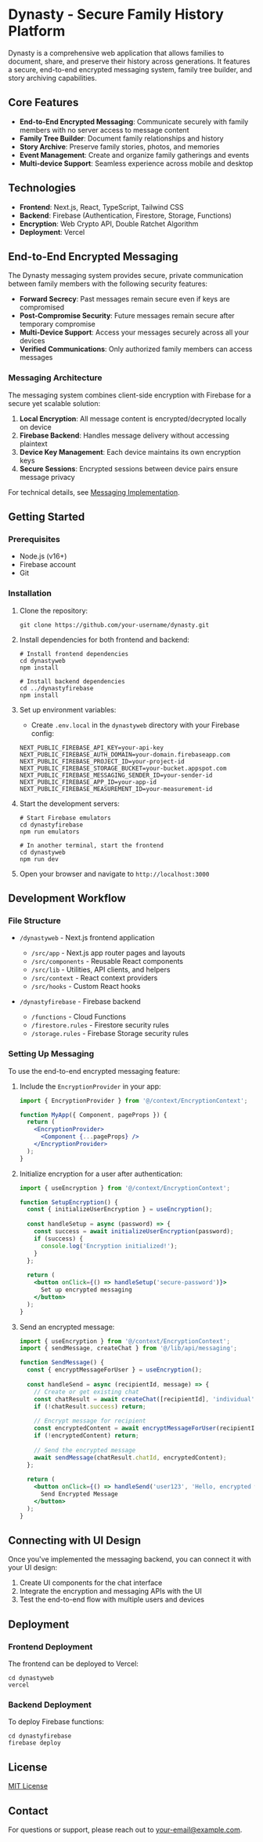 # Dynasty - Secure Family History Platform

Dynasty is a comprehensive web application that allows families to document, share, and preserve their history across generations. It features a secure, end-to-end encrypted messaging system, family tree builder, and story archiving capabilities.

## Core Features

- **End-to-End Encrypted Messaging**: Communicate securely with family members with no server access to message content
- **Family Tree Builder**: Document family relationships and history
- **Story Archive**: Preserve family stories, photos, and memories
- **Event Management**: Create and organize family gatherings and events
- **Multi-device Support**: Seamless experience across mobile and desktop

## Technologies

- **Frontend**: Next.js, React, TypeScript, Tailwind CSS
- **Backend**: Firebase (Authentication, Firestore, Storage, Functions)
- **Encryption**: Web Crypto API, Double Ratchet Algorithm
- **Deployment**: Vercel

## End-to-End Encrypted Messaging

The Dynasty messaging system provides secure, private communication between family members with the following security features:

- **Forward Secrecy**: Past messages remain secure even if keys are compromised
- **Post-Compromise Security**: Future messages remain secure after temporary compromise
- **Multi-Device Support**: Access your messages securely across all your devices
- **Verified Communications**: Only authorized family members can access messages

### Messaging Architecture

The messaging system combines client-side encryption with Firebase for a secure yet scalable solution:

1. **Local Encryption**: All message content is encrypted/decrypted locally on device
2. **Firebase Backend**: Handles message delivery without accessing plaintext
3. **Device Key Management**: Each device maintains its own encryption keys
4. **Secure Sessions**: Encrypted sessions between device pairs ensure message privacy

For technical details, see [Messaging Implementation](./dynastyweb/src/docs/MessagingFeature.md).

## Getting Started

### Prerequisites

- Node.js (v16+)
- Firebase account
- Git

### Installation

1. Clone the repository:
   ```
   git clone https://github.com/your-username/dynasty.git
   ```

2. Install dependencies for both frontend and backend:
   ```
   # Install frontend dependencies
   cd dynastyweb
   npm install

   # Install backend dependencies
   cd ../dynastyfirebase
   npm install
   ```

3. Set up environment variables:
   - Create `.env.local` in the `dynastyweb` directory with your Firebase config:
   ```
   NEXT_PUBLIC_FIREBASE_API_KEY=your-api-key
   NEXT_PUBLIC_FIREBASE_AUTH_DOMAIN=your-domain.firebaseapp.com
   NEXT_PUBLIC_FIREBASE_PROJECT_ID=your-project-id
   NEXT_PUBLIC_FIREBASE_STORAGE_BUCKET=your-bucket.appspot.com
   NEXT_PUBLIC_FIREBASE_MESSAGING_SENDER_ID=your-sender-id
   NEXT_PUBLIC_FIREBASE_APP_ID=your-app-id
   NEXT_PUBLIC_FIREBASE_MEASUREMENT_ID=your-measurement-id
   ```

4. Start the development servers:
   ```
   # Start Firebase emulators
   cd dynastyfirebase
   npm run emulators

   # In another terminal, start the frontend
   cd dynastyweb
   npm run dev
   ```

5. Open your browser and navigate to `http://localhost:3000`

## Development Workflow

### File Structure

- `/dynastyweb` - Next.js frontend application
  - `/src/app` - Next.js app router pages and layouts
  - `/src/components` - Reusable React components
  - `/src/lib` - Utilities, API clients, and helpers
  - `/src/context` - React context providers
  - `/src/hooks` - Custom React hooks

- `/dynastyfirebase` - Firebase backend
  - `/functions` - Cloud Functions
  - `/firestore.rules` - Firestore security rules
  - `/storage.rules` - Firebase Storage security rules

### Setting Up Messaging

To use the end-to-end encrypted messaging feature:

1. Include the `EncryptionProvider` in your app:
   ```jsx
   import { EncryptionProvider } from '@/context/EncryptionContext';

   function MyApp({ Component, pageProps }) {
     return (
       <EncryptionProvider>
         <Component {...pageProps} />
       </EncryptionProvider>
     );
   }
   ```

2. Initialize encryption for a user after authentication:
   ```jsx
   import { useEncryption } from '@/context/EncryptionContext';

   function SetupEncryption() {
     const { initializeUserEncryption } = useEncryption();
     
     const handleSetup = async (password) => {
       const success = await initializeUserEncryption(password);
       if (success) {
         console.log('Encryption initialized!');
       }
     };
     
     return (
       <button onClick={() => handleSetup('secure-password')}>
         Set up encrypted messaging
       </button>
     );
   }
   ```

3. Send an encrypted message:
   ```jsx
   import { useEncryption } from '@/context/EncryptionContext';
   import { sendMessage, createChat } from '@/lib/api/messaging';

   function SendMessage() {
     const { encryptMessageForUser } = useEncryption();
     
     const handleSend = async (recipientId, message) => {
       // Create or get existing chat
       const chatResult = await createChat([recipientId], 'individual');
       if (!chatResult.success) return;
       
       // Encrypt message for recipient
       const encryptedContent = await encryptMessageForUser(recipientId, message);
       if (!encryptedContent) return;
       
       // Send the encrypted message
       await sendMessage(chatResult.chatId, encryptedContent);
     };
     
     return (
       <button onClick={() => handleSend('user123', 'Hello, encrypted world!')}>
         Send Encrypted Message
       </button>
     );
   }
   ```

## Connecting with UI Design

Once you've implemented the messaging backend, you can connect it with your UI design:

1. Create UI components for the chat interface
2. Integrate the encryption and messaging APIs with the UI
3. Test the end-to-end flow with multiple users and devices

## Deployment

### Frontend Deployment

The frontend can be deployed to Vercel:

```
cd dynastyweb
vercel
```

### Backend Deployment

To deploy Firebase functions:

```
cd dynastyfirebase
firebase deploy
```

## License

[MIT License](LICENSE)

## Contact

For questions or support, please reach out to [your-email@example.com](mailto:your-email@example.com). 